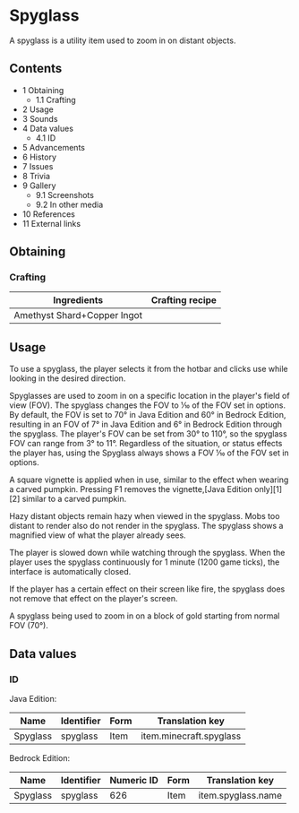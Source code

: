 # Spyglass
A spyglass is a utility item used to zoom in on distant objects.

## Contents
- 1 Obtaining
	- 1.1 Crafting
- 2 Usage
- 3 Sounds
- 4 Data values
	- 4.1 ID
- 5 Advancements
- 6 History
- 7 Issues
- 8 Trivia
- 9 Gallery
	- 9.1 Screenshots
	- 9.2 In other media
- 10 References
- 11 External links

## Obtaining
### Crafting
| Ingredients                 | Crafting recipe |
|-----------------------------|-----------------|
| Amethyst Shard+Copper Ingot |                 |

## Usage


To use a spyglass, the player selects it from the hotbar and clicks use while looking in the desired direction.

Spyglasses are used to zoom in on a specific location in the player's field of view (FOV). The spyglass changes the FOV to 1⁄10 of the FOV set in options. By default, the FOV is set to 70° in Java Edition and 60° in Bedrock Edition, resulting in an FOV of 7° in Java Edition and 6° in Bedrock Edition through the spyglass. The player's FOV can be set from 30° to 110°, so the spyglass FOV can  range from 3° to 11°. Regardless of the situation, or status effects the player has, using the Spyglass always shows a FOV 1⁄10 of the FOV set in options.

A square vignette is applied when in use, similar to the effect when wearing a carved pumpkin. Pressing F1 removes the vignette,‌[Java Edition  only][1][2] similar to a carved pumpkin. 

Hazy distant objects remain hazy when viewed in the spyglass. Mobs too distant to render also do not render in the spyglass. The spyglass shows a magnified view of what the player already sees.

The player is slowed down while watching through the spyglass. When the player uses the spyglass continuously for 1 minute (1200 game ticks), the interface is automatically closed.

If the player has a certain effect on their screen like fire, the spyglass does not remove that effect on the player's screen.

A spyglass being used to zoom in on a block of gold starting from normal FOV (70°).
## Data values
### ID
Java Edition:

| Name     | Identifier | Form | Translation key         |
|----------|------------|------|-------------------------|
| Spyglass | spyglass   | Item | item.minecraft.spyglass |

Bedrock Edition:

| Name     | Identifier | Numeric ID | Form | Translation key    |
|----------|------------|------------|------|--------------------|
| Spyglass | spyglass   | 626        | Item | item.spyglass.name |


